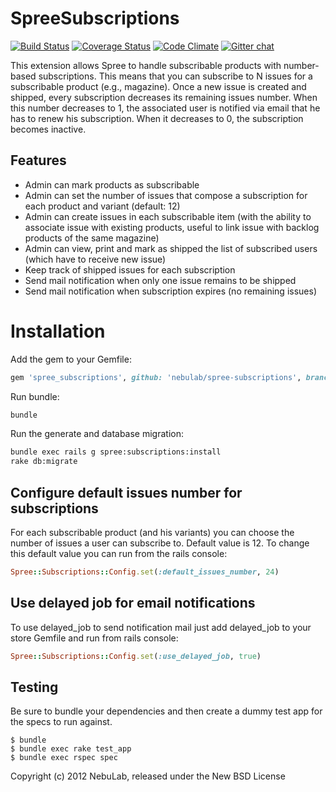 SpreeSubscriptions
==================

[![Build Status](https://secure.travis-ci.org/nebulab/spree-subscriptions.png?branch=3-0-stable)](http://travis-ci.org/nebulab/spree-subscriptions)
[![Coverage Status](https://coveralls.io/repos/nebulab/spree-subscriptions/badge.png)](https://coveralls.io/r/nebulab/spree-subscriptions)
[![Code Climate](https://codeclimate.com/github/nebulab/spree-subscriptions.png)](https://codeclimate.com/github/nebulab/spree-subscriptions)
[![Gitter chat](https://badges.gitter.im/nebulab/spree-subscriptions.png)](https://gitter.im/nebulab/spree-subscriptions)

This extension allows Spree to handle subscribable products with number-based subscriptions. This means that you can subscribe to N issues for a subscribable product (e.g., magazine). Once a new issue is created and shipped, every subscription decreases its remaining issues number. When this number decreases to 1, the associated user is notified via email that he has to renew his subscription. When it decreases to 0, the subscription becomes inactive.

Features
--------

- Admin can mark products as subscribable
- Admin can set the number of issues that compose a subscription for each product and variant (default: 12)
- Admin can create issues in each subscribable item (with the ability to associate issue with existing products, useful to link issue with backlog products of the same magazine)
- Admin can view, print and mark as shipped the list of subscribed users (which have to receive new issue)
- Keep track of shipped issues for each subscription
- Send mail notification when only one issue remains to be shipped
- Send mail notification when subscription expires (no remaining issues)

Installation
============

Add the gem to your Gemfile:

```ruby
gem 'spree_subscriptions', github: 'nebulab/spree-subscriptions', branch: '3-0-stable'
```

Run bundle:

```bash
bundle
```

Run the generate and database migration:

```bash
bundle exec rails g spree:subscriptions:install
rake db:migrate
```

Configure default issues number for subscriptions
-------------------------------------------------

For each subscribable product (and his variants) you can choose the number of issues a user can subscribe to. Default value is 12.
To change this default value you can run from the rails console:

```ruby
Spree::Subscriptions::Config.set(:default_issues_number, 24)
```

Use delayed job for email notifications
---------------------------------------

To use delayed_job to send notification mail just add delayed_job to your
store Gemfile and run from rails console:

```ruby
Spree::Subscriptions::Config.set(:use_delayed_job, true)
```

Testing
-------

Be sure to bundle your dependencies and then create a dummy test app for the specs to run against.

    $ bundle
    $ bundle exec rake test_app
    $ bundle exec rspec spec

Copyright (c) 2012 NebuLab, released under the New BSD License

